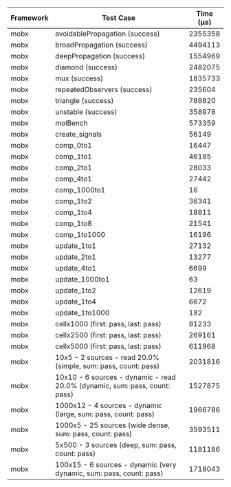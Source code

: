 | Framework | Test Case | Time (μs) |
| --- | --- | --- |
| mobx | avoidablePropagation (success) | 2355358 |
| mobx | broadPropagation (success) | 4494113 |
| mobx | deepPropagation (success) | 1554969 |
| mobx | diamond (success) | 2482075 |
| mobx | mux (success) | 1835733 |
| mobx | repeatedObservers (success) | 235604 |
| mobx | triangle (success) | 789820 |
| mobx | unstable (success) | 358978 |
| mobx | molBench | 573359 |
| mobx | create_signals | 56149 |
| mobx | comp_0to1 | 16447 |
| mobx | comp_1to1 | 46185 |
| mobx | comp_2to1 | 28033 |
| mobx | comp_4to1 | 27442 |
| mobx | comp_1000to1 | 16 |
| mobx | comp_1to2 | 36341 |
| mobx | comp_1to4 | 18811 |
| mobx | comp_1to8 | 21541 |
| mobx | comp_1to1000 | 16196 |
| mobx | update_1to1 | 27132 |
| mobx | update_2to1 | 13277 |
| mobx | update_4to1 | 6699 |
| mobx | update_1000to1 | 63 |
| mobx | update_1to2 | 12619 |
| mobx | update_1to4 | 6672 |
| mobx | update_1to1000 | 182 |
| mobx | cellx1000 (first: pass, last: pass) | 81233 |
| mobx | cellx2500 (first: pass, last: pass) | 269161 |
| mobx | cellx5000 (first: pass, last: pass) | 611968 |
| mobx | 10x5 - 2 sources - read 20.0% (simple, sum: pass, count: pass) | 2031816 |
| mobx | 10x10 - 6 sources - dynamic - read 20.0% (dynamic, sum: pass, count: pass) | 1527875 |
| mobx | 1000x12 - 4 sources - dynamic (large, sum: pass, count: pass) | 1966786 |
| mobx | 1000x5 - 25 sources (wide dense, sum: pass, count: pass) | 3593511 |
| mobx | 5x500 - 3 sources (deep, sum: pass, count: pass) | 1181186 |
| mobx | 100x15 - 6 sources - dynamic (very dynamic, sum: pass, count: pass) | 1718043 |
